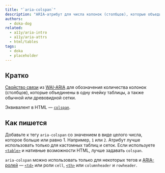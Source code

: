 ```yaml
---
title: "`aria-colspan`"
description: "ARIA-атрибут для числа колонок (столбцов), которые объединены в ячейку таблицы и обычной или древовидной сетки."
authors:
  - doka-dog
related:
  - a11y/aria-intro
  - a11y/aria-attrs
  - html/tables
tags:
  - doka
  - placeholder
---
```


## Кратко

[Свойство связи](/a11y/aria-attrs/#atributy-svyazi) из [WAI-ARIA](/a11y/aria-intro/#specifikaciya) для обозначения количества колонок (столбцов), которые объединены в одну ячейку таблицы, а также обычной или древовидной сетки.

Эквивалент в HTML — [`colspan`](/html/tables/#atributy).

## Как пишется

Добавьте к тегу `aria-colspan` со значением в виде целого числа, которое больше или равно 1. Например, `1` или `2`. Атрибут лучше использовать только для кастомных таблиц и сеток. Если используете [`<table>`](/html/tables/) и нативные возможности HTML, лучше задавать `colspan`.

`aria-colspan` можно использовать только для некоторых тегов и [ARIA-ролей](/a11y/aria-roles/) — [`<td>`](/html/tables/#td) или роли `cell`, [`<th>`](/html/tables/#th) или `columnheader` и `rowheader`.
